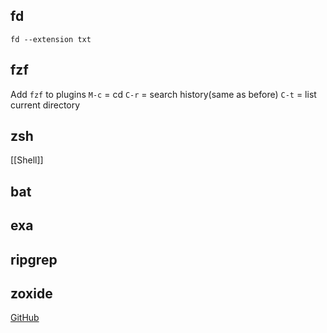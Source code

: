 ## fd
`fd --extension txt`

## fzf
Add `fzf` to plugins
`M-c` = cd
`C-r` = search history(same as before)
`C-t` = list current directory 

## zsh
[[Shell]]

## bat

## exa

## ripgrep

## zoxide
[GitHub](https://github.com/ajeetdsouza/zoxide)

